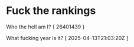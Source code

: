 # Fuck the rankings

Who the hell am I?
{ 26401439 }

What fucking year is it?
[ 2025-04-13T21:03:20Z ]

